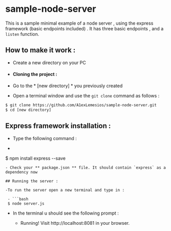 # sample-node-server
This is a sample minimal example of a node server , using the express framework (basic endpoints included) . It has three
basic endpoints , and a `listen` function.

## How to make it work :

- Create a new directory on your PC

- #### Cloning the project :

 - Go to the * [new directory] * you previously created

 - Open a terminal window and use the `git clone` command as follows :

 ```bash
 $ git clone https://github.com/A1exLemesios/sample-node-server.git
 $ cd [new directory]
 ```

## Express framework installation :

- Type the following command :

 - ```bash
 $ npm install express --save
 ```
 - Check your ** package.json ** file. It should contain `express` as a dependency now

## Running the server :

 -To run the server open a new terminal and type in :

  - ```bash
  $ node server.js
  ```

- In the terminal u should see the following prompt :

  - Running! Visit http://localhost:8081 in your browser.

